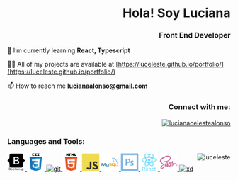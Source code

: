 <h1 align="right">Hola! Soy Luciana</h1>
<h3 align="right">Front End Developer</h3>

 🌱 I’m currently learning **React, Typescript**
 
 👨‍💻 All of my projects are available at [https://luceleste.github.io/portfolio/](https://luceleste.github.io/portfolio/)
 
 📫 How to reach me **lucianaalonso@gmail.com**

<h3 align="right">Connect with me:</h3>
<p align="right">
<a href="https://linkedin.com/in/lucianacelestealonso" target="blank"><img align="center" src="https://raw.githubusercontent.com/rahuldkjain/github-profile-readme-generator/master/src/images/icons/Social/linked-in-alt.svg" alt="lucianacelestealonso" height="30" width="40" /></a>
</p>

<h3 align="left">Languages and Tools:</h3>
<p align="left"> <a href="https://getbootstrap.com" target="_blank" rel="noreferrer"> <img  src="https://raw.githubusercontent.com/devicons/devicon/master/icons/bootstrap/bootstrap-plain-wordmark.svg" alt="bootstrap" width="40" height="40"/> </a> <a href="https://www.w3schools.com/css/" target="_blank" rel="noreferrer"> <img src="https://raw.githubusercontent.com/devicons/devicon/master/icons/css3/css3-original-wordmark.svg" alt="css3" width="40" height="40"/> </a> <a href="https://git-scm.com/" target="_blank" rel="noreferrer"> <img src="https://www.vectorlogo.zone/logos/git-scm/git-scm-icon.svg" alt="git" width="40" height="40"/> </a> <a href="https://www.w3.org/html/" target="_blank" rel="noreferrer"> <img src="https://raw.githubusercontent.com/devicons/devicon/master/icons/html5/html5-original-wordmark.svg" alt="html5" width="40" height="40"/> </a> <a href="https://developer.mozilla.org/en-US/docs/Web/JavaScript" target="_blank" rel="noreferrer"> <img src="https://raw.githubusercontent.com/devicons/devicon/master/icons/javascript/javascript-original.svg" alt="javascript" width="40" height="40"/> </a> <a href="https://www.mysql.com/" target="_blank" rel="noreferrer"> <img src="https://raw.githubusercontent.com/devicons/devicon/master/icons/mysql/mysql-original-wordmark.svg" alt="mysql" width="40" height="40"/> </a> <a href="https://www.photoshop.com/en" target="_blank" rel="noreferrer"> <img src="https://raw.githubusercontent.com/devicons/devicon/master/icons/photoshop/photoshop-line.svg" alt="photoshop" width="40" height="40"/> </a> <a href="https://reactjs.org/" target="_blank" rel="noreferrer"> <img src="https://raw.githubusercontent.com/devicons/devicon/master/icons/react/react-original-wordmark.svg" alt="react" width="40" height="40"/> </a> <a href="https://sass-lang.com" target="_blank" rel="noreferrer"> <img src="https://raw.githubusercontent.com/devicons/devicon/master/icons/sass/sass-original.svg" alt="sass" width="40" height="40"/> </a> <a href="https://www.adobe.com/products/xd.html" target="_blank" rel="noreferrer"> <img src="https://cdn.worldvectorlogo.com/logos/adobe-xd.svg" alt="xd" width="40" height="40"/> </a> <img align="right" src="https://github-readme-stats.vercel.app/api/top-langs?username=luceleste&show_icons=true&title_color=70c918&text_color=000000&bg_color=dfdee3&hide_border=true&locale=en&layout=compact" alt="luceleste" /> </p>

<!--
<p><img align="right" src="https://github-readme-stats.vercel.app/api/top-langs?username=luceleste&show_icons=true&title_color=70c918&text_color=000000&bg_color=dfdee3&hide_border=true&locale=en&layout=compact" alt="luceleste" /></p>

<p>&nbsp;<img align="right" src="https://github-readme-stats.vercel.app/api?username=luceleste&show_icons=true&theme=merko&bg_color=e3e3ed&hide_border=true&locale=en" alt="luceleste" /></p>
 -->
